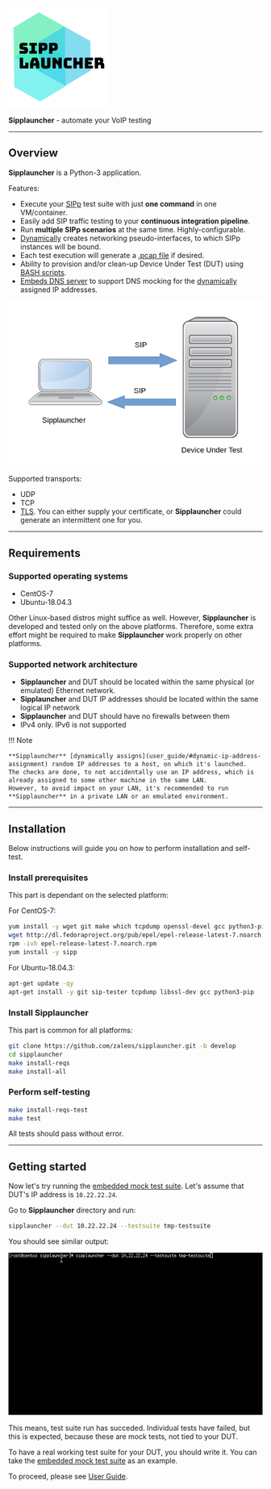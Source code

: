 ![Logo](assets/images/logo.png)

**Sipplauncher** - automate your VoIP testing

---

## Overview

**Sipplauncher** is a Python-3 application.

Features:

- Execute your [SIPp](http://sipp.sourceforge.net) test suite with just **one command** in one VM/container.
- Easily add SIP traffic testing to your **continuous integration pipeline**.
- Run **multiple SIPp scenarios** at the same time. Highly-configurable.
- [Dynamically](user_guide/#dynamic-ip-address-assignment) creates networking pseudo-interfaces, to which SIPp instances will be bound.
- Each test execution will generate a [.pcap file](user_guide/#pcap-capturing) if desired.
- Ability to provision and/or clean-up Device Under Test (DUT) using [BASH scripts](user_guide/#scripts).
- [Embeds DNS server](user_guide/#embedded-dns-server) to support DNS mocking for the [dynamically](user_guide/#dynamic-ip-address-assignment) assigned IP addresses.

![](assets/images/sipplauncher.png)

Supported transports:

- UDP
- TCP
- [TLS](user_guide/#tls). You can either supply your certificate, or **Sipplauncher** could generate an intermittent one for you.

---

## Requirements

### Supported operating systems

- CentOS-7
- Ubuntu-18.04.3

Other Linux-based distros might suffice as well.
However, **Sipplauncher** is developed and tested only on the above platforms.
Therefore, some extra effort might be required to make **Sipplauncher** work properly on other platforms.

### Supported network architecture

- **Sipplauncher** and DUT should be located within the same physical (or emulated) Ethernet network.
- **Sipplauncher** and DUT IP addresses should be located within the same logical IP network
- **Sipplauncher** and DUT should have no firewalls between them
- IPv4 only. IPv6 is not supported

!!! Note

    **Sipplauncher** [dynamically assigns](user_guide/#dynamic-ip-address-assignment) random IP addresses to a host, on which it's launched.
    The checks are done, to not accidentally use an IP address, which is already assigned to some other machine in the same LAN.
    However, to avoid impact on your LAN, it's recommended to run **Sipplauncher** in a private LAN or an emulated environment.

---

## Installation

Below instructions will guide you on how to perform installation and self-test.

### Install prerequisites

This part is dependant on the selected platform:

For CentOS-7:

```bash
yum install -y wget git make which tcpdump openssl-devel gcc python3-pip
wget http://dl.fedoraproject.org/pub/epel/epel-release-latest-7.noarch.rpm
rpm -ivh epel-release-latest-7.noarch.rpm
yum install -y sipp
```

For Ubuntu-18.04.3:

```bash
apt-get update -qy
apt-get install -y git sip-tester tcpdump libssl-dev gcc python3-pip
```

### Install **Sipplauncher**
This part is common for all platforms:

```bash
git clone https://github.com/zaleos/sipplauncher.git -b develop
cd sipplauncher
make install-reqs
make install-all
```

### Perform self-testing

```bash
make install-reqs-test
make test
```

All tests should pass without error.

---

## Getting started

Now let's try running the [embedded mock test suite](user_guide/#test-suite-folder-layout).
Let's assume that DUT's IP address is `10.22.22.24`.

Go to **Sipplauncher** directory and run:

```bash
sipplauncher --dut 10.22.22.24 --testsuite tmp-testsuite
```

You should see similar output:

![](assets/images/sipplauncher.gif)

This means, test suite run has succeded.
Individual tests have failed, but this is expected, because these are mock tests, not tied to your DUT.

To have a real working test suite for your DUT, you should write it.
You can take the [embedded mock test suite](user_guide/#test-suite-folder-layout) as an example.

To proceed, please see [User Guide](user_guide).

